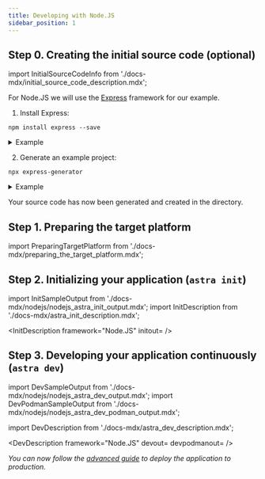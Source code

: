 ```yaml
---
title: Developing with Node.JS
sidebar_position: 1
---
```


## Step 0. Creating the initial source code (optional)

import InitialSourceCodeInfo from './docs-mdx/initial_source_code_description.mdx';

<InitialSourceCodeInfo/>


For Node.JS we will use the [Express](https://expressjs.com/) framework for our example.

1. Install Express:
```console
npm install express --save
```
<details>
<summary>Example</summary>

```shell
$ npm install express --save

added 57 packages, and audited 58 packages in 6s

7 packages are looking for funding
  run `npm fund` for details

found 0 vulnerabilities
```
</details>

2. Generate an example project:
```console
npx express-generator
```
<details>
<summary>Example</summary>

```shell
$ npx express-generator
  warning: the default view engine will not be jade in future releases
  warning: use `--view=jade' or `--help' for additional options

destination is not empty, continue? [y/N] y

   create : public/
   create : public/javascripts/
   create : public/images/
   create : public/stylesheets/
   create : public/stylesheets/style.css
   create : routes/
   create : routes/index.js
   create : routes/users.js
   create : views/
   create : views/error.jade
   create : views/index.jade
   create : views/layout.jade
   create : app.js
   create : package.json
   create : bin/
   create : bin/www

   install dependencies:
     $ npm install

   run the app:
     $ DEBUG=express:* npm start
```
</details>

Your source code has now been generated and created in the directory.

## Step 1. Preparing the target platform

import PreparingTargetPlatform from './docs-mdx/preparing_the_target_platform.mdx';

<PreparingTargetPlatform/>

## Step 2. Initializing your application (`astra init`)

import InitSampleOutput from './docs-mdx/nodejs/nodejs_astra_init_output.mdx';
import InitDescription from './docs-mdx/astra_init_description.mdx';

<InitDescription framework="Node.JS" initout=<InitSampleOutput/> />

## Step 3. Developing your application continuously (`astra dev`)

import DevSampleOutput from './docs-mdx/nodejs/nodejs_astra_dev_output.mdx';
import DevPodmanSampleOutput from './docs-mdx/nodejs/nodejs_astra_dev_podman_output.mdx';

import DevDescription from './docs-mdx/astra_dev_description.mdx';

<DevDescription framework="Node.JS" devout=<DevSampleOutput/> devpodmanout=<DevPodmanSampleOutput/> />


_You can now follow the [advanced guide](../advanced/deploy/nodejs.md) to deploy the application to production._
